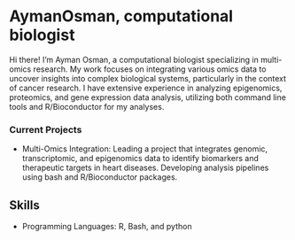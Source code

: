 # AymanOsman, computational biologist
Hi there! I’m Ayman Osman, a computational biologist specializing in multi-omics research. My work focuses on integrating various omics data to uncover insights into complex biological systems, particularly in the context of cancer research. I have extensive experience in analyzing epigenomics, proteomics, and gene expression data analysis, utilizing both command line tools and R/Bioconductor for my analyses.

### Current Projects
- Multi-Omics Integration: Leading a project that integrates genomic, transcriptomic, and epigenomics data to identify biomarkers and therapeutic targets in heart diseases. Developing analysis pipelines using bash and R/Bioconductor packages.

## Skills
- Programming Languages: R, Bash, and python
